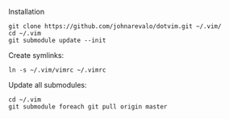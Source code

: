 Installation

    git clone https://github.com/johnarevalo/dotvim.git ~/.vim/
    cd ~/.vim
    git submodule update --init

Create symlinks:

    ln -s ~/.vim/vimrc ~/.vimrc

Update all submodules:

    cd ~/.vim
    git submodule foreach git pull origin master
